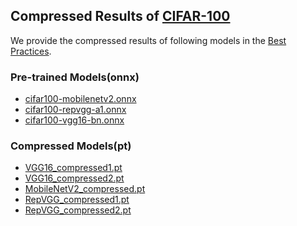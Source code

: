 ## Compressed Results of [CIFAR-100](https://www.cs.toronto.edu/~kriz/cifar.html)

We provide the compressed results of following models in the [Best Practices](https://github.com/Nota-NetsPresso/NetsPresso-Model-Compressor-ModelZoo/tree/main/best_practices#pytorch).
<!-- |Model|Type|Accuracy (%)|FLOPs (M)|Params (M)|Latency (ms)|Model Size (MB)|
|:---:|:---:|:---|:---|:---|:---|:---|
|VGG16|Original|74.00|629.20|15.30|71.65|59.91|
|VGG16|Compressed-1|71.89 (-2.11)|433.00 (1.45x)|5.16 (2.97x)|24.52 (2.91x)|20.19 (2.97x)|
|VGG16|Compressed-2|67.67 (-6.23)|212.74 (2.96x)|1.25 (12.19x)|11.34 (6.32x)|4.90 (12.23x)|
|MobileNetV2|Original|74.29|179.46|2.33|46.26|9.36|
|MobileNetV2|Compressed|73.42 (-0.87)|111.96 (1.60x)|0.79 (2.96x)|24.50 (1.89x)|3.33 (2.81x)|
|RepVGG|Original|76.44|1709.31|12.94|248.10|51.09|
|RepVGG|Compressed-1|74.80 (-1.64)|1637.71 (1.04x)|10.62 (1.22x)|113.35 (2.19x)|41.74 (1.22x)|
|RepVGG|Compressed-2|70.19 (-6.25)|725.71 (2.36x)|3.00 (4.32x)|51.69 (4.80x)|11.62 (4.40x)| -->


### Pre-trained Models(onnx)

- [cifar100-mobilenetv2.onnx](https://netspresso-compression-toolkit-public.s3.ap-northeast-2.amazonaws.com/model_zoo/torch/cifar100/pretrained/cifar100_mobilenetv2_x1_0.onnx)
- [cifar100-repvgg-a1.onnx](https://netspresso-compression-toolkit-public.s3.ap-northeast-2.amazonaws.com/model_zoo/torch/cifar100/pretrained/cifar100_repvgg_a1.onnx)
- [cifar100-vgg16-bn.onnx](https://netspresso-compression-toolkit-public.s3.ap-northeast-2.amazonaws.com/model_zoo/torch/cifar100/pretrained/cifar100_vgg16_bn.onnx)

### Compressed Models(pt)
- [VGG16_compressed1.pt](https://netspresso-compression-toolkit-public.s3.ap-northeast-2.amazonaws.com/model_zoo/torch/cifar100/compressed/VGG16_compressed1.pt)
- [VGG16_compressed2.pt](https://netspresso-compression-toolkit-public.s3.ap-northeast-2.amazonaws.com/model_zoo/torch/cifar100/compressed/VGG16_compressed2.pt)
- [MobileNetV2_compressed.pt](https://netspresso-compression-toolkit-public.s3.ap-northeast-2.amazonaws.com/model_zoo/torch/cifar100/compressed/MobileNetV2_compressed.pt)
- [RepVGG_compressed1.pt](https://netspresso-compression-toolkit-public.s3.ap-northeast-2.amazonaws.com/model_zoo/torch/cifar100/compressed/RepVGG_compressed1.pt)
- [RepVGG_compressed2.pt](https://netspresso-compression-toolkit-public.s3.ap-northeast-2.amazonaws.com/model_zoo/torch/cifar100/compressed/RepVGG_compressed2.pt)

